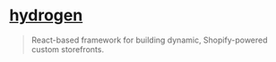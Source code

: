 # [hydrogen](https://github.com/Shopify/hydrogen)

> React-based framework for building dynamic, Shopify-powered custom storefronts.

